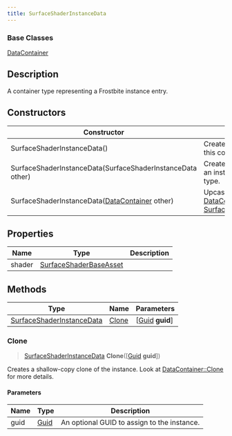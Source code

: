 ```yaml
---
title: SurfaceShaderInstanceData
---
```

### Base Classes

[DataContainer](/vext/ref/shared/class/datacontainer)

## Description

A container type representing a Frostbite instance entry.

## Constructors

| Constructor                                                                          | Description                                                                                                                               |
| ------------------------------------------------------------------------------------ | ----------------------------------------------------------------------------------------------------------------------------------------- |
| SurfaceShaderInstanceData()                                                          | Create a new instance of this container type.                                                                                             |
| SurfaceShaderInstanceData(SurfaceShaderInstanceData other)                           | Create a reference copy of an instance of the same type.                                                                                  |
| SurfaceShaderInstanceData([DataContainer](/vext/ref/shared/class/datacontainer) other) | Upcast an instance of type [DataContainer](/vext/ref/shared/class/datacontainer) to [SurfaceShaderInstanceData](/vext/ref/fb/surfaceshaderinstancedata/). |

## Properties

| Name   | Type                                             | Description |
| ------ | ------------------------------------------------ | ----------- |
| shader | [SurfaceShaderBaseAsset](/vext/ref/fb/surfaceshaderbaseasset/) |             |

## Methods

| Type                                                   | Name            | Parameters                                     |
| ------------------------------------------------------ | --------------- | ---------------------------------------------- |
| [SurfaceShaderInstanceData](/vext/ref/fb/surfaceshaderinstancedata/) | [Clone](#clone) | \[[Guid](/vext/ref/shared/class/guid) **guid**\] |

### Clone

> [SurfaceShaderInstanceData](/vext/ref/fb/surfaceshaderinstancedata/) **Clone**(\[[Guid](/vext/ref/shared/class/guid) **guid**\])

Creates a shallow-copy clone of the instance. Look at [DataContainer::Clone](/vext/ref/shared/class/datacontainer#clone) for more details.

#### Parameters

| Name | Type         | Description                                 |
| ---- | ------------ | ------------------------------------------- |
| guid | [Guid](/vext/ref/shared/class/guid/) | An optional GUID to assign to the instance. |
